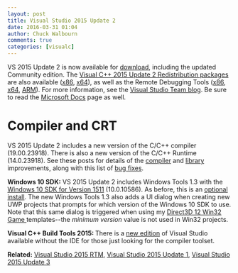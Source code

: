 ```yaml
---
layout: post
title: Visual Studio 2015 Update 2
date: 2016-03-31 01:04
author: Chuck Walbourn
comments: true
categories: [visualc]
---
```

VS 2015 Update 2 is now available for <a href="http://go.microsoft.com/fwlink/?LinkId=691129">download</a>, including the updated Community edition. The <a href="https://www.microsoft.com/en-us/download/details.aspx?id=51682">Visual C++ 2015 Update 2 Redistribution packages</a> are also available (<a href="https://go.microsoft.com/fwlink/?LinkId=615459">x86</a>, <a href="https://go.microsoft.com/fwlink/?LinkId=615460">x64</a>), as well as the Remote Debugging Tools (<a href="https://go.microsoft.com/fwlink/?LinkId=615469">x86</a>, <a href="https://go.microsoft.com/fwlink/?LinkId=615470">x64</a>, <a href="https://go.microsoft.com/fwlink/?LinkId=615471">ARM</a>). For more information, see the <a href="https://devblogs.microsoft.com/visualstudio/visual-studio-2015-update-2-rtm/">Visual Studio Team blog</a>. Be sure to read the <a href="https://docs.microsoft.com/en-us/cpp/porting/visual-cpp-what-s-new-2003-through-2015?view=vs-2015">Microsoft Docs</a> page as well.
<!--more-->

<h1>Compiler and CRT</h1>

VS 2015 Update 2 includes a new version of the C/C++ compiler (19.00.23918). There is also a new version of the C/C++ Runtime (14.0.23918). See these posts for details of the <a href="https://devblogs.microsoft.com/cppblog/compiler-improvements-in-vs-2015-update-2/">compiler</a> and <a href="https://devblogs.microsoft.com/cppblog/vs-2015-update-2s-stl-is-c17-so-far-feature-complete/">library</a> improvements, along with this list of <a href="https://devblogs.microsoft.com/cppblog/visual-c-2015-update-2-bug-fixes/">bug fixes</a>.

<strong>Windows 10 SDK:</strong> VS 2015 Update 2 includes Windows Tools 1.3 with the <a href="https://walbourn.github.io/windows-10-sdk-november-2015/">Windows 10 SDK for Version 1511</a> (10.0.10586). As before, this is an <a href="https://devblogs.microsoft.com/cppblog/developing-for-windows-10-with-visual-c-2015/">optional install</a>. The new Windows Tools 1.3 also adds a UI dialog when creating new UWP projects that prompts for which version of the Windows 10 SDK to use. Note that this same dialog is triggered when using my <a href="https://walbourn.github.io/direct3d-game-visual-studio-templates-redux/">Direct3D 12 Win32 Game </a>templates--the <em>minimum version</em> value is not used in Win32 projects.

<strong>Visual C++ Build Tools 2015: </strong>There is a <a href="https://devblogs.microsoft.com/cppblog/announcing-visual-c-build-tools-2015-standalone-c-tools-for-build-environments/">new edition</a> of Visual Studio available without the IDE for those just looking for the compiler toolset.

<strong>Related:</strong> <a href="https://walbourn.github.io/visual-studio-2015-rtm/">Visual Studio 2015 RTM</a>, <a href="https://walbourn.github.io/visual-studio-2015-update-1/">Visual Studio 2015 Update 1</a>, <a href="https://walbourn.github.io/visual-studio-2015-update-3/">Visual Studio 2015 Update 3</a>
